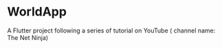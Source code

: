 # WorldApp
A Flutter project following a series of tutorial on YouTube ( channel name: The Net Ninja)
